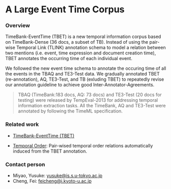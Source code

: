 # A Large Event Time Corpus


### Overview

TimeBank-EventTime  (TBET) is a new temporal information corpus based on TimeBank-Dense (36 docs, a subset of TB). Instead of using the pair-wise  Temporal Link (TLINK) annotation schema to model a relation between two mentions (i.e. event, time expression and document creation time), TBET annotates the occurring time of each individual event.

We followed the new event time schema to annotate the occuring time of all the events in the TBAQ and TE3-Test data. We gradually annotated TBET (re-annotation), AQ, TE3-Test, and TB (exluding TBET) to repeatedly revise our annotation guideline to achieve good Inter-Annotator-Agreements.

> TBAQ (TimeBank:183 docs, AQ: 73 docs) and TE3-Test (20 docs for testing) were released by TempEval-2013 for addressing temporal information extraction tasks. All the TimeBank, AQ and TE3-Test were annotated by following the TimeML specification.

### Related work

- [TimeBank-EventTime (TBET)](https://www.informatik.tu-darmstadt.de/ukp/research_6/data/timeline_generation/temporal_anchoring_of_events_for_the_timebank_corpus/index.en.jsp) 

- [Temporal Order](https://github.com/racerandom/temporalorder): Pair-wised temporal order relations automatically induced from the TBET annotation.

### Contact person

- Miyao, Yusuke: yusuke@is.s.u-tokyo.ac.jp
- Cheng, Fei:  feicheng@i.kyoto-u.ac.jp








